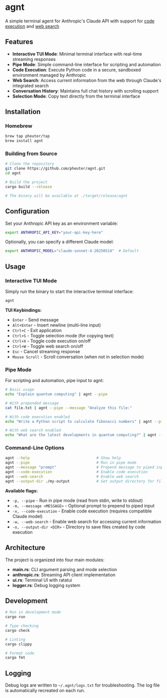 # agnt

A simple terminal agent for Anthropic's Claude API with support for [code execution](https://docs.anthropic.com/en/docs/agents-and-tools/tool-use/code-execution-tool) and [web search](https://docs.anthropic.com/en/docs/agents-and-tools/tool-use/web-search-tool)

## Features

- **Interactive TUI Mode**: Minimal terminal interface with real-time streaming responses
- **Pipe Mode**: Simple command-line interface for scripting and automation
- **Code Execution**: Execute Python code in a secure, sandboxed environment managed by Anthropic
- **Web Search**: Access current information from the web through Claude's integrated search
- **Conversation History**: Maintains full chat history with scrolling support
- **Selection Mode**: Copy text directly from the terminal interface

## Installation

### Homebrew

```bash
brew tap pheuter/tap
brew install agnt
```

### Building from Source

```bash
# Clone the repository
git clone https://github.com/pheuter/agnt.git
cd agnt

# Build the project
cargo build --release

# The binary will be available at ./target/release/agnt
```

## Configuration

Set your Anthropic API key as an environment variable:

```bash
export ANTHROPIC_API_KEY="your-api-key-here"
```

Optionally, you can specify a different Claude model:

```bash
export ANTHROPIC_MODEL="claude-sonnet-4-20250514"  # Default
```

## Usage

### Interactive TUI Mode

Simply run the binary to start the interactive terminal interface:

```bash
agnt
```

**TUI Keybindings:**

- `Enter` - Send message
- `Alt+Enter` - Insert newline (multi-line input)
- `Ctrl+C` - Exit application
- `Ctrl+S` - Toggle selection mode (for copying text)
- `Ctrl+X` - Toggle code execution on/off
- `Ctrl+W` - Toggle web search on/off
- `Esc` - Cancel streaming response
- `Mouse Scroll` - Scroll conversation (when not in selection mode)

### Pipe Mode

For scripting and automation, pipe input to agnt:

```bash
# Basic usage
echo "Explain quantum computing" | agnt --pipe

# With prepended message
cat file.txt | agnt --pipe --message "Analyze this file:"

# With code execution enabled
echo "Write a Python script to calculate fibonacci numbers" | agnt --pipe --code-execution

# With web search enabled
echo "What are the latest developments in quantum computing?" | agnt --pipe --web-search
```

### Command-Line Options

```bash
agnt --help                              # Show help
agnt --pipe                              # Run in pipe mode
agnt --message "prompt"                  # Prepend message to piped input
agnt --code-execution                    # Enable code execution
agnt --web-search                        # Enable web search
agnt --output-dir ./my-output            # Set output directory for files (default: ./output)
```

**Available flags:**

- `-p, --pipe` - Run in pipe mode (read from stdin, write to stdout)
- `-m, --message <MESSAGE>` - Optional prompt to prepend to piped input
- `-x, --code-execution` - Enable code execution (requires compatible Claude model)
- `-w, --web-search` - Enable web search for accessing current information
- `-o, --output-dir <DIR>` - Directory to save files created by code execution

## Architecture

The project is organized into four main modules:

- **main.rs**: CLI argument parsing and mode selection
- **anthropic.rs**: Streaming API client implementation
- **ui.rs**: Terminal UI with ratatui
- **logger.rs**: Debug logging system

## Development

```bash
# Run in development mode
cargo run

# Type checking
cargo check

# Linting
cargo clippy

# Format code
cargo fmt
```

## Logging

Debug logs are written to `~/.agnt/logs.txt` for troubleshooting. The log file is automatically recreated on each run.
